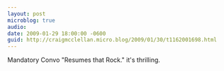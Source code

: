 ```yaml
---
layout: post
microblog: true
audio: 
date: 2009-01-29 18:00:00 -0600
guid: http://craigmcclellan.micro.blog/2009/01/30/t1162001698.html
---
```

Mandatory Convo "Resumes that Rock." it's thrilling.
